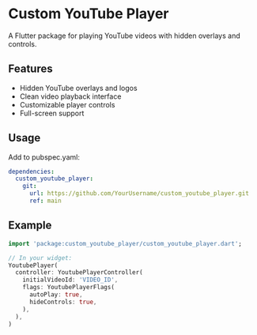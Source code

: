 # Custom YouTube Player

A Flutter package for playing YouTube videos with hidden overlays and controls.

## Features

- Hidden YouTube overlays and logos
- Clean video playback interface
- Customizable player controls
- Full-screen support

## Usage

Add to pubspec.yaml:
```yaml
dependencies:
  custom_youtube_player:
    git:
      url: https://github.com/YourUsername/custom_youtube_player.git
      ref: main
```

## Example

```dart
import 'package:custom_youtube_player/custom_youtube_player.dart';

// In your widget:
YoutubePlayer(
  controller: YoutubePlayerController(
    initialVideoId: 'VIDEO_ID',
    flags: YoutubePlayerFlags(
      autoPlay: true,
      hideControls: true,
    ),
  ),
)
``` 